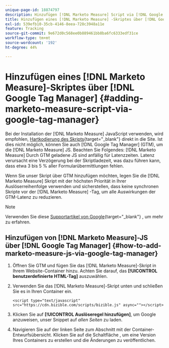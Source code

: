 ```yaml
---
unique-page-id: 18874797
description: Hinzufügen [!DNL Marketo Measure] Script via [!DNL Google Tag Manager] - [!DNL Marketo Measure]
title: Hinzufügen eines [!DNL Marketo Measure] -Skriptes über [!DNL Google Tag Manager]
exl-id: 539efb10-35cb-4146-8eea-728c3948a11e
feature: Tracking
source-git-commit: 9e672d0c568ee0b889461bb8ba6fc6333edf31ce
workflow-type: tm+mt
source-wordcount: '192'
ht-degree: 44%

---
```


# Hinzufügen eines [!DNL Marketo Measure]-Skriptes über [!DNL Google Tag Manager] {#adding-marketo-measure-script-via-google-tag-manager}

Bei der Installation der [!DNL Marketo Measure] JavaScript verwenden, wird empfohlen, [Hartkodierung des Skripts](/help/marketo-measure-tracking/setting-up-tracking/adding-marketo-measure-script.md){target="_blank"} direkt in die Site. Ist dies nicht möglich, können Sie auch [!DNL Google Tag Manager] (GTM), um die [!DNL Marketo Measure] JS. Beachten Sie Folgendes: [!DNL Marketo Measure] Durch GTM geladene JS sind anfällig für Latenzzeiten. Latenz verursacht eine Verzögerung bei der Skriptladezeit, was dazu führen kann, dass etwa 3 bis 5 % aller Formularübermittlungen fehlen.

Wenn Sie unser Skript über GTM hinzufügen möchten, legen Sie die [!DNL Marketo Measure] Skript mit der höchsten Priorität in Ihrer Auslöserreihenfolge verwenden und sicherstellen, dass keine synchronen Skripte vor der [!DNL Marketo Measure] -Tag, um alle Auswirkungen der GTM-Latenz zu reduzieren.

>[!NOTE]
>
>Verwenden Sie diese [Supportartikel von Google](https://support.google.com/tagmanager/answer/2772421?hl=de){target="_blank"} , um mehr zu erfahren.

## Hinzufügen von [!DNL Marketo Measure]-JS über [!DNL Google Tag Manager] {#how-to-add-marketo-measure-js-via-google-tag-manager}

1. Öffnen Sie GTM und fügen Sie das [!DNL Marketo Measure]-Skript in Ihrem Website-Container hinzu. Achten Sie darauf, das **[!UICONTROL benutzerdefinierte HTML-Tag]** auszuwählen.

1. Verwenden Sie das [!DNL Marketo Measure]-Skript unten und schließen Sie es in Ihren Container ein.

   `<script type="text/javascript" src="https://cdn.bizible.com/scripts/bizible.js" async=""></script>`

1. Klicken Sie auf **[!UICONTROL Auslöseregel hinzufügen]**, um Google anzuweisen, unser Snippet auf *allen Seiten* zu laden.

1. Navigieren Sie auf der linken Seite zum Abschnitt mit der Container-Entwurfsübersicht. Klicken Sie auf die Schaltfläche , um eine Version Ihres Containers zu erstellen und die Änderungen zu veröffentlichen.
